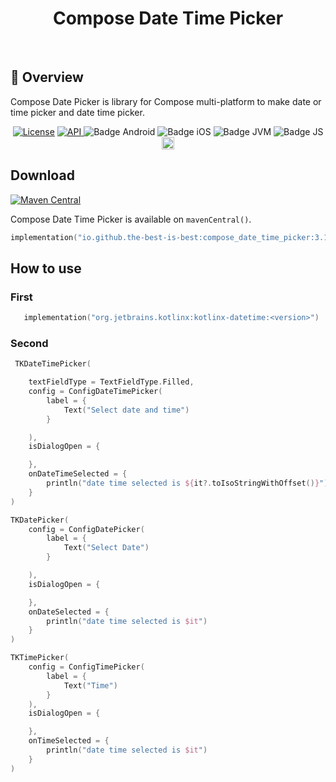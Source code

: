 <h1 align="center">Compose Date Time Picker</h1><br>

## 📌 Overview

Compose Date Picker is library for Compose multi-platform to make date or time picker and date time
picker.

<div align="center">
<a href="https://opensource.org/licenses/Apache-2.0"><img alt="License" src="https://img.shields.io/badge/License-Apache%202.0-blue.svg"/></a>
<a href="https://android-arsenal.com/api?level=21" rel="nofollow">
    <img alt="API" src="https://img.shields.io/badge/API-21%2B-brightgreen.svg?style=flat" style="max-width: 100%;">
</a>
<img src="https://img.shields.io/badge/Platform-Android-brightgreen.svg?logo=android" alt="Badge Android" />
  <img src="https://img.shields.io/badge/Platform-iOS%20%2F%20macOS-lightgrey.svg?logo=apple" alt="Badge iOS" />
  <img src="https://img.shields.io/badge/Platform-JVM-8A2BE2.svg?logo=openjdk" alt="Badge JVM" />
    <img src="https://img.shields.io/badge/Platform-WASM%20%2F%20JS-yellow.svg?logo=javascript" alt="Badge JS" />
<a href="https://github.com/the-best-is-best/"><img alt="Profile" src="https://img.shields.io/badge/github-%23181717.svg?&style=for-the-badge&logo=github&logoColor=white" height="20"/></a>

</div>

## Download

[![Maven Central](https://img.shields.io/maven-central/v/io.github.the-best-is-best/compose_date_time_picker)](https://central.sonatype.com/artifact/io.github.the-best-is-best/compose_date_time_picker)

Compose Date Time Picker is available on `mavenCentral()`.

```kotlin
implementation("io.github.the-best-is-best:compose_date_time_picker:3.1.0")
```

## How to use

### First

```gradle.kts
   implementation("org.jetbrains.kotlinx:kotlinx-datetime:<version>")
```

### Second

```kotlin
 TKDateTimePicker(

    textFieldType = TextFieldType.Filled,
    config = ConfigDateTimePicker(
        label = {
            Text("Select date and time")
        }

    ),
    isDialogOpen = {

    },
    onDateTimeSelected = {
        println("date time selected is ${it?.toIsoStringWithOffset()}")
    }
)

TKDatePicker(
    config = ConfigDatePicker(
        label = {
            Text("Select Date")
        }

    ),
    isDialogOpen = {

    },
    onDateSelected = {
        println("date time selected is $it")
    }
)

TKTimePicker(
    config = ConfigTimePicker(
        label = {
            Text("Time")
        }
    ),
    isDialogOpen = {

    },
    onTimeSelected = {
        println("date time selected is $it")
    }
)
```
